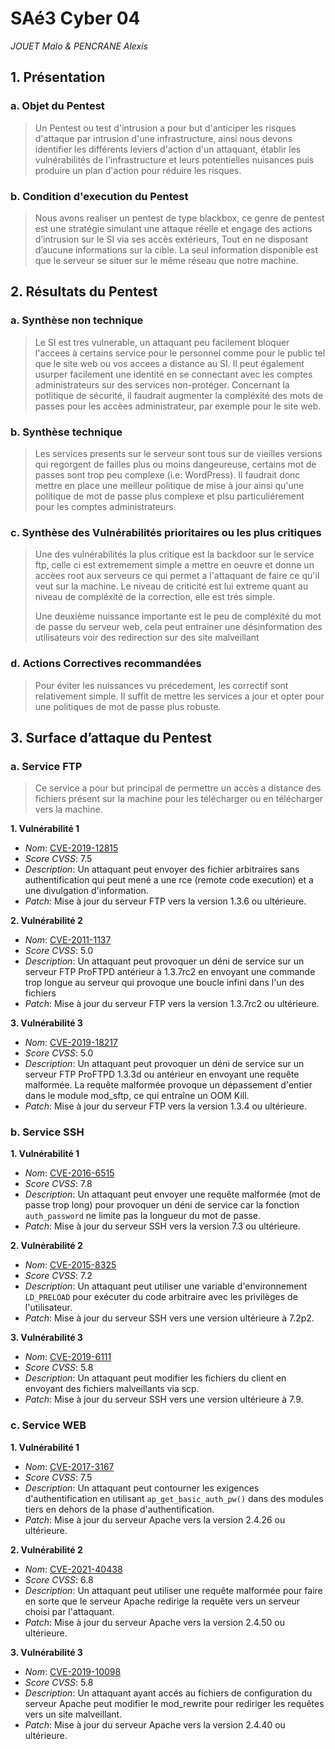 # SAé3 Cyber 04
*JOUET Malo & PENCRANE Alexis*


## 1. Présentation

### a. Objet du Pentest

> Un Pentest ou test d'intrusion a pour but d'anticiper les risques d'attaque par intrusion d'une infrastructure, ainsi nous devons identifier les différents leviers d'action d'un attaquant, établir les vulnérabilités de l'infrastructure et leurs potentielles nuisances puis produire un plan d'action pour réduire les risques.

### b. Condition d'execution du Pentest 
<!-- Décrire avec quoi et sur quoi le Pentest s’applique -->
> Nous avons realiser un pentest de type blackbox, ce genre de pentest est une stratégie simulant une attaque réelle et engage des actions d’intrusion sur le SI via ses accès extérieurs, Tout en ne disposant d’aucune informations sur la cible. La seul information disponible est que le serveur se situer sur le même réseau que notre machine.

## 2. Résultats du Pentest 

### a. Synthèse non technique
<!-- Conclusions du Pentest sur les aspects utilisateurs, qualité de la politique de sécurité et/ou qualité de mise en œuvre -->

> Le SI est tres vulnerable, un attaquant peu facilement bloquer l'accees à certains service pour le personnel comme pour le public tel que le site web ou vos accees a distance au SI. Il peut également usurper facilement une identité en se connectant avec les comptes administrateurs sur des services non-protéger. Concernant la potlitique de sécurité, il faudrait augmenter la compléxité des mots de passes pour les accèes administrateur, par exemple pour le site web.

### b. Synthèse technique
<!--  Conclusions du Pentest sur la sécurisation des services/protocoles et/ou la qualité sécuritaire de leurs configurations-->
> Les services presents sur le serveur sont tous sur de vieilles versions qui regorgent de failles plus ou moins dangeureuse, certains mot de passes sont trop peu complexe (i.e: WordPress). Il faudrait donc mettre en place une meilleur politique de mise à jour ainsi qu'une politique de mot de passe plus complexe et plsu particuliérement pour les comptes administrateurs.

### c. Synthèse des Vulnérabilités prioritaires ou les plus critiques
<!-- Mise en avant des vulnérabilités jugées particulièrement critiques et leurs
potentiels de nuisances. Chacune précise un niveau de criticité et une estimation
du niveau de complexité à résoudre/corrige -->
> Une des vulnérabilités la plus critique est la backdoor sur le service ftp, celle ci est extremement simple a mettre en oeuvre et donne un accèes root aux serveurs ce qui permet a l'attaquant de faire ce qu'il veut sur la machine. Le niveau de criticité est lui extreme quant au niveau de compléxité de la correction, elle est trés simple.
>
> Une deuxième nuissance importante est le peu de compléxité du mot de passe du serveur web, cela peut entrainer une désinformation des utilisateurs voir des redirection sur des site malveillant

### d. Actions Correctives recommandées
<!-- Préconisation de changement de politique et de configuration permettant la
suppression ou l’évitement des nuisances relevées dans le chapitre précédent -->
> Pour éviter les nuissances vu précedement, les correctif sont relativement simple. Il suffit de mettre les services a jour et opter pour une politiques de mot de passe plus robuste.

## 3. Surface d’attaque du Pentest

### a. Service FTP
<!-- Description du service, usage normal de ce service, liste ordonnée des vulnérabilités
par criticité décroissante, exploitation possible. Actions correctives. -->
> Ce service a pour but principal de permettre un accès a distance des fichiers présent sur la machine pour les télécharger ou en télécharger vers la machine.


**1. Vulnérabilité 1**


- *Nom*: [CVE-2019-12815](https://nvd.nist.gov/vuln/detail/CVE-2019-12815)
- *Score CVSS*: 7.5
- *Description*: Un attaquant peut envoyer des fichier arbitraires sans authentification qui peut mené a une rce (remote code execution) et a une divulgation d'information.
- *Patch*: Mise à jour du serveur FTP vers la version 1.3.6 ou ultérieure.

**2. Vulnérabilité 2**

- *Nom*: [CVE-2011-1137](https://nvd.nist.gov/vuln/detail/CVE-2011-1137)
- *Score CVSS*: 5.0
- *Description*: Un attaquant peut provoquer un déni de service sur un serveur FTP ProFTPD antérieur à 1.3.7rc2 en envoyant une commande trop longue au serveur qui provoque une boucle infini dans l'un des fichiers
- *Patch*: Mise à jour du serveur FTP vers la version 1.3.7rc2 ou ultérieure.

**3. Vulnérabilité 3**

- *Nom*: [CVE-2019-18217](https://nvd.nist.gov/vuln/detail/CVE-2019-18217)
- *Score CVSS*: 5.0
- *Description*: Un attaquant peut provoquer un déni de service sur un serveur FTP ProFTPD 1.3.3d ou antérieur en envoyant une requête malformée. La requête malformée provoque un dépassement d'entier dans le module mod_sftp, ce qui entraîne un OOM Kill.
- *Patch*: Mise à jour du serveur FTP vers la version 1.3.4 ou ultérieure.

### b. Service SSH
<!-- Même chose pour chaque service étudié dans le Pentest d’une cible -->
**1. Vulnérabilité 1**

- *Nom*: [CVE-2016-6515](https://nvd.nist.gov/vuln/detail/CVE-2016-6515)
- *Score CVSS*: 7.8
- *Description*: Un attaquant peut envoyer une requête malformée (mot de passe trop long) pour provoquer un déni de service car la fonction `auth_password` ne limite pas la longueur du mot de passe.
- *Patch*: Mise à jour du serveur SSH vers la version 7.3 ou ultérieure.

**2. Vulnérabilité 2**

- *Nom*: [CVE-2015-8325](https://nvd.nist.gov/vuln/detail/CVE-2015-8325)
- *Score CVSS*: 7.2
- *Description*: Un attaquant peut utiliser une variable d'environnement `LD_PRELOAD` pour exécuter du code arbitraire avec les privilèges de l'utilisateur.
- *Patch*: Mise à jour du serveur SSH vers une version ultérieure à 7.2p2.

**3. Vulnérabilité 3**

- *Nom*: [CVE-2019-6111](https://nvd.nist.gov/vuln/detail/CVE-2019-6111)
- *Score CVSS*: 5.8
- *Description*: Un attaquant peut modifier les fichiers du client en envoyant des fichiers malveillants via scp.
- *Patch*: Mise à jour du serveur SSH vers une version ultérieure à 7.9.


### c. Service WEB
<!-- Même chose² pour chaque service étudié dans le Pentest d’une cible -->
**1. Vulnérabilité 1**

- *Nom*: [CVE-2017-3167](https://nvd.nist.gov/vuln/detail/CVE-2017-3167)
- *Score CVSS*: 7.5
- *Description*: Un attaquant peut contourner les exigences d'authentification en utilisant `ap_get_basic_auth_pw()` dans des modules tiers en dehors de la phase d'authentification.
- *Patch*: Mise à jour du serveur Apache vers la version 2.4.26 ou ultérieure.

**2. Vulnérabilité 2**

- *Nom*: [CVE-2021-40438](https://nvd.nist.gov/vuln/detail/CVE-2021-40438)
- *Score CVSS*: 6.8
- *Description*: Un attaquant peut utiliser une requête malformée pour faire en sorte que le serveur Apache redirige la requête vers un serveur choisi par l'attaquant.
- *Patch*: Mise à jour du serveur Apache vers la version 2.4.50 ou ultérieure.

**3. Vulnérabilité 3**

- *Nom*: [CVE-2019-10098](https://nvd.nist.gov/vuln/detail/CVE-2019-10098)
- *Score CVSS*: 5.8
- *Description*: Un attaquant ayant accés au fichiers de configuration du serveur Apache peut modifier le mod_rewrite pour rediriger les requêtes vers un site malveillant.
- *Patch*: Mise à jour du serveur Apache vers la version 2.4.40 ou ultérieure.



